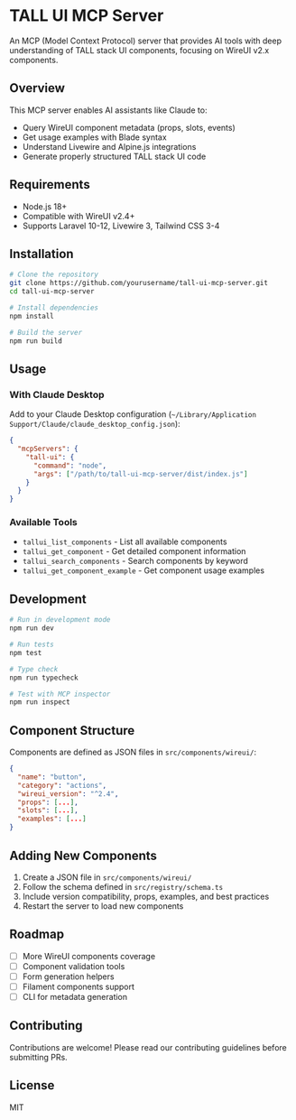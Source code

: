 # TALL UI MCP Server

An MCP (Model Context Protocol) server that provides AI tools with deep understanding of TALL stack UI components, focusing on WireUI v2.x components.

## Overview

This MCP server enables AI assistants like Claude to:
- Query WireUI component metadata (props, slots, events)
- Get usage examples with Blade syntax
- Understand Livewire and Alpine.js integrations
- Generate properly structured TALL stack UI code

## Requirements

- Node.js 18+
- Compatible with WireUI v2.4+
- Supports Laravel 10-12, Livewire 3, Tailwind CSS 3-4

## Installation

```bash
# Clone the repository
git clone https://github.com/yourusername/tall-ui-mcp-server.git
cd tall-ui-mcp-server

# Install dependencies
npm install

# Build the server
npm run build
```

## Usage

### With Claude Desktop

Add to your Claude Desktop configuration (`~/Library/Application Support/Claude/claude_desktop_config.json`):

```json
{
  "mcpServers": {
    "tall-ui": {
      "command": "node",
      "args": ["/path/to/tall-ui-mcp-server/dist/index.js"]
    }
  }
}
```

### Available Tools

- `tallui_list_components` - List all available components
- `tallui_get_component` - Get detailed component information
- `tallui_search_components` - Search components by keyword
- `tallui_get_component_example` - Get component usage examples

## Development

```bash
# Run in development mode
npm run dev

# Run tests
npm test

# Type check
npm run typecheck

# Test with MCP inspector
npm run inspect
```

## Component Structure

Components are defined as JSON files in `src/components/wireui/`:

```json
{
  "name": "button",
  "category": "actions",
  "wireui_version": "^2.4",
  "props": [...],
  "slots": [...],
  "examples": [...]
}
```

## Adding New Components

1. Create a JSON file in `src/components/wireui/`
2. Follow the schema defined in `src/registry/schema.ts`
3. Include version compatibility, props, examples, and best practices
4. Restart the server to load new components

## Roadmap

- [ ] More WireUI components coverage
- [ ] Component validation tools
- [ ] Form generation helpers
- [ ] Filament components support
- [ ] CLI for metadata generation

## Contributing

Contributions are welcome! Please read our contributing guidelines before submitting PRs.

## License

MIT
